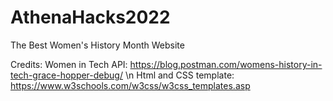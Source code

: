 # AthenaHacks2022
The Best Women's History Month Website


Credits:
Women in Tech API: https://blog.postman.com/womens-history-in-tech-grace-hopper-debug/  \n
Html and CSS template: https://www.w3schools.com/w3css/w3css_templates.asp
